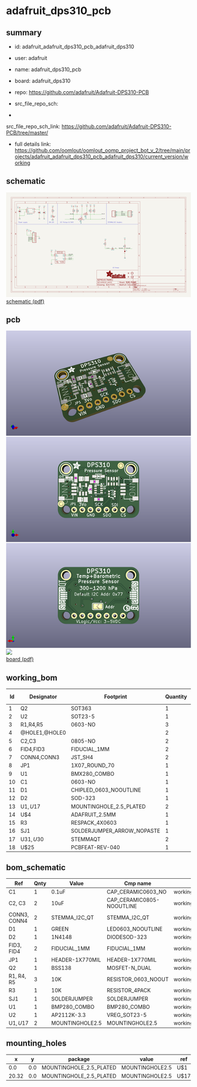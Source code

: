 # adafruit_dps310_pcb
 
## summary 
* id: adafruit_adafruit_dps310_pcb_adafruit_dps310
* user: adafruit
* name: adafruit_dps310_pcb
* board: adafruit_dps310
* repo: https://github.com/adafruit/Adafruit-DPS310-PCB



* src_file_repo_sch: 
*
 src_file_repo_sch_link: https://github.com/adafruit/Adafruit-DPS310-PCB/tree/master/
* full details link: https://github.com/oomlout/oomlout_oomp_project_bot_v_2/tree/main/projects/adafruit_adafruit_dps310_pcb_adafruit_dps310/current_version/working  

## schematic  
![](working_schematic_600.png)  
[schematic (pdf)](working_schematic.pdf)  

## pcb  
![](working_3d_600.png) 
![](working_3d_front_600.png)  
![](working_3d_back_600.png)  
![](working_600.png)  
[board (pdf)](working.pdf)  

## working_bom
| Id | Designator | Footprint | Quantity | Designation | Supplier and ref |  | None | 
| --- | --- | --- | --- | --- | --- | --- | --- | 
| 1 | Q2 | SOT363 | 1 | BSS138 |  |  | [''] | 
| 2 | U2 | SOT23-5 | 1 | AP2112K-3.3 |  |  | [''] | 
| 3 | R1,R4,R5 | 0603-NO | 3 | 10K |  |  | [''] | 
| 4 | @HOLE1,@HOLE0 |  | 2 |  |  |  | [''] | 
| 5 | C2,C3 | 0805-NO | 2 | 10uF |  |  | [''] | 
| 6 | FID4,FID3 | FIDUCIAL_1MM | 2 | FIDUCIAL_1MM |  |  | [''] | 
| 7 | CONN4,CONN3 | JST_SH4 | 2 | STEMMA_I2C_QT |  |  | [''] | 
| 8 | JP1 | 1X07_ROUND_70 | 1 |  |  |  | [''] | 
| 9 | U1 | BMX280_COMBO | 1 |  |  |  | [''] | 
| 10 | C1 | 0603-NO | 1 | 0.1uF |  |  | [''] | 
| 11 | D1 | CHIPLED_0603_NOOUTLINE | 1 | GREEN |  |  | [''] | 
| 12 | D2 | SOD-323 | 1 | 1N4148 |  |  | [''] | 
| 13 | U$1,U$17 | MOUNTINGHOLE_2.5_PLATED | 2 | MOUNTINGHOLE2.5 |  |  | [''] | 
| 14 | U$4 | ADAFRUIT_2.5MM | 1 |  |  |  | [''] | 
| 15 | R3 | RESPACK_4X0603 | 1 | 10K |  |  | [''] | 
| 16 | SJ1 | SOLDERJUMPER_ARROW_NOPASTE | 1 |  |  |  | [''] | 
| 17 | U$31,U$30 | STEMMAQT | 2 |  |  |  | [''] | 
| 18 | U$25 | PCBFEAT-REV-040 | 1 |  |  |  | [''] | 


## bom_schematic
| Ref | Qnty | Value | Cmp name | Footprint | Description | Vendor | DNP | 
| --- | --- | --- | --- | --- | --- | --- | --- | 
| C1 | 1 | 0.1uF | CAP_CERAMIC0603_NO | working:0603-NO |  |  |  | 
| C2, C3 | 2 | 10uF | CAP_CERAMIC0805-NOOUTLINE | working:0805-NO |  |  |  | 
| CONN3, CONN4 | 2 | STEMMA_I2C_QT | STEMMA_I2C_QT | working:JST_SH4 |  |  |  | 
| D1 | 1 | GREEN | LED0603_NOOUTLINE | working:CHIPLED_0603_NOOUTLINE |  |  |  | 
| D2 | 1 | 1N4148 | DIODESOD-323 | working:SOD-323 |  |  |  | 
| FID3, FID4 | 2 | FIDUCIAL_1MM | FIDUCIAL_1MM | working:FIDUCIAL_1MM |  |  |  | 
| JP1 | 1 | HEADER-1X770MIL | HEADER-1X770MIL | working:1X07_ROUND_70 |  |  |  | 
| Q2 | 1 | BSS138 | MOSFET-N_DUAL | working:SOT363 |  |  |  | 
| R1, R4, R5 | 3 | 10K | RESISTOR_0603_NOOUT | working:0603-NO |  |  |  | 
| R3 | 1 | 10K | RESISTOR_4PACK | working:RESPACK_4X0603 |  |  |  | 
| SJ1 | 1 | SOLDERJUMPER | SOLDERJUMPER | working:SOLDERJUMPER_ARROW_NOPASTE |  |  |  | 
| U1 | 1 | BMP280_COMBO | BMP280_COMBO | working:BMX280_COMBO |  |  |  | 
| U2 | 1 | AP2112K-3.3 | VREG_SOT23-5 | working:SOT23-5 |  |  |  | 
| U$1, U$17 | 2 | MOUNTINGHOLE2.5 | MOUNTINGHOLE2.5 | working:MOUNTINGHOLE_2.5_PLATED |  |  |  | 


## mounting_holes
| x | y | package | value | ref | size | 
| --- | --- | --- | --- | --- | --- | 
| 0.0 | 0.0 | MOUNTINGHOLE_2.5_PLATED | MOUNTINGHOLE2.5 | U$1 | m3 | 
| 20.32 | 0.0 | MOUNTINGHOLE_2.5_PLATED | MOUNTINGHOLE2.5 | U$17 | m3 | 


